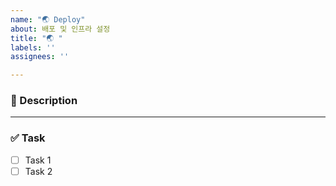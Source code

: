 ```yaml
---
name: "🌏 Deploy"
about: 배포 및 인프라 설정
title: "🌏 "
labels: ''
assignees: ''

---
```


### 📌 Description


---

### ✅ Task
- [ ] Task 1
- [ ] Task 2

